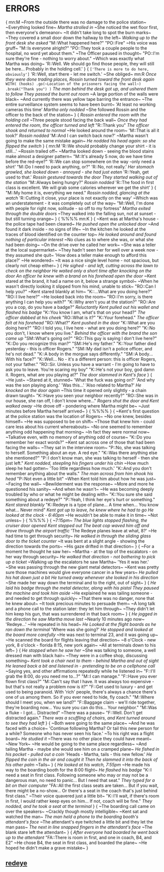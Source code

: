 # ERRORS
{
mn:M
~From the outside there was no damage to the police station~
~Everything looked fine~
*Martha strolled in*
~She noticed the wet floor first, then everyone's demeanor~
~It didn't take long to spot the burn marks~
~They covered a small door down the hallway to the left~
*Walking up to the front desk she asked*
"M::What happened here?"
"PO::Fire"
~His voice was gruff~
"M::Is everyone alright?"
"PO::They took a couple people to the hospital, no word yet about them."
~The Officer paused in thought~
"PO::I'm sure they're fine - nothing to worry about."
~Which was exactly what Martha was doing~
'R::Well.
We should go find those people, they will still be here... 
Probably in the holding cell.'
}
{
`['There is more to do here, obviously']`
'R::Well, start there - let me switch.'
~She obliged~
mn:R
*Once they were done trading places, Rossin turned toward the front desk again*
`WITH(
  (hooks)
    .go(~Location of the prisoners facing the wall~)
    .break("Thank you")
)`
*The man behind the desk got up, and ushered them to follow*
*They passed the burnt out room*
~A large portion of the walls were black~
~And currently there was yellow tape barring the entrance~
~The entire surveillance system seems to have been burnt~
'At least no working cameras this time'
*Martha only nodded*
~She followed Rossin and the officer to the back of the station~
}
{
*Rossin entered the room with the holding cell*
~Three people stood facing the back wall~
*Once they had entered the room, the officer turned and left*
"R::Thank you"
*The officer shook and returned to normal*
~He looked around the room~
'M::That is all it took?'
*Rossin nodded*
'M::And I can switch back now?'
~Martha wasn't going to make the same mistake again~
*He nodded his head again: so she flipped the switch*
}
{
mn:M
'R::We should probably change your shirt - it is still...'
~Rossin trailed off~
~Martha looked down - seeing the blood stains make almost a designer pattern~
"M::It's already 5 now, do we have time before the red-eye?"
'R::We can stop somewhere on the way -only need a shirt'
"M::Do I need to pack anything, or?"
'R::No, not really.'
*Her stomach growled, she looked down - annoyed - she had just eaten*
'R::Yeah, get used to that.'
*Rossin gestured towards the door*
*They started walking out of the station*
"M::Always being hungry?"
*Rossin nodded*
'R::The food in first class is excellent. 
We will grab some calories wherever we get the shirt'
}
{
"M::My home it is, everything we need."
*Rossin nodded, glancing at the watch*
'R::Cutting it close, your place is not exactly on the way'
~Which was an understatement - it was completely out of the way~
"M::Well, I'm done with people for right now, solitude - so off to my fortress"
*Martha exited through the double doors*
~They walked into the falling sun, not at sunset - but still turning orange~
}
{
%%%%
mn:K
}
{
~Kent was at Martha's house - the police tape had been cleared~
*He pushed open the unlocked door*
~And found it dark inside - no signs of life~
~In the kitchen he looked at the traces of blood identified on the counter top~
*He looked around and found nothing of particular interest*
~No clues as to where she was, or what she had been doing~
~On the drive over he called her work~
~She was a teller at the local supermarket~
~They hadn't seen her for well over a week now - they assumed she quit~
'How does a teller make enough to afford this place?'
~He wondered~
~It was a nice single level home - not spacious, but clearly not cheap either~
}
{
*He sighed - and left, cutting across the lawn to check on the neighbor*
*He waited only a short time after knocking on the door*
*An officer he knew with a brand on his forehead open the door*
~Kent stared at the brand, it had a name on it, below a strange symbol~
~When he wasn't directly looking it slipped from his mind, unable to stick~
"RO::Can I help you?"
~Kent stared blankly at him~
"K::...What are you doing here?"
"RO::I live here?"
~He looked back into the room~
"RO::I'm sorry, is there anything I can help you with?"
"K::Why aren't you at the station?"
"RO::Are you a cop, do you have a badge?"
*Reluctantly Kent pulled out his wallet and flashed his badge*
"K::You know I am, what's that on your head?"
*The officer dabbed at his cheek*
"RO::What is it?"
"K::Your forehead."
*The officer felt at his forehead*
"RO::What?"
*Kent pushed in the door*
"K::What are you doing here?"
"RO::I told you, I live here - what are you doing here?"
"K::No you don't, I know where you live."
*Behind the officer with the brand the son came up*
"SM::What's going on?"
"RO::This guy is saying I don't live here?"
"K::Do you recognize this man?"
"SM::He's my father."
"K::Your father died yesterday - this is officer Rogers."
"SM::My dad isn't a police officer, and he's not dead."
"K::A body in the morgue says differently."
"SM::A body...
With his face?"
"K::Well...
No - it's a different person: this is officer Rogers, not your father."
"RO::Sir.
Unless you have a warrant - I'm going to have to ask you to leave.
You're scaring my boy"
"K::He's not your boy, god damn it.
Rogers, what are you playing at?"
*The door slammed in Kent's face*
}
{
~He just~
~Stared at it, stunned~
'What the fuck was going on?'
'And why was the son playing along.'
'Was this...'
'Also related to Martha?'
*He knocked on the door again*
~This time it opened only slightly - a chain drawn taught~
"K::Have you seen your neighbor recently?"
"RO::She was in our house, she ran off, I don't know where..."
*Rogers shut the door and Kent walked away*
~He drove off - pondering where Martha might be~
~Just minutes before Martha herself arrived~
}
{
%%%%
}
{
~Kent's first question at the police station was the location of Rogers~
~No one knew, besides himself~
~He was supposed to be on shift~
~Those that knew him - could care less about his current whereabouts~
~No one seemed to remember anything odd happening that morning~
~In fact they were normal now~
~Talkative even, with no memory of anything odd of course~
"K::Do you remember her exact words?"
~Kent sat across one of those that had been facing the walls~
~They sat in the interview room~
"P::No, she was talking to herself.
Something about an eye.
A red eye."
"K::Was there anything else she mentioned?"
"P::I don't know man, she was talking to herself - then she just left."
*Kent nodded, steepling his fingers under his chin*
~How much sleep he had gotten~
'Too little regardless how much.'
"K::And you don't remember anything about the walls."
*The man across from him shook his head*
"P::Not even a little bit"
~When Kent told him about how he was just~
~Facing the wall~
~Bewilderment was the response~
~More and more he questioned his sanity~
~And when he wasn't~
~He was becoming deeply troubled by who or what he might be dealing with~
"K::You sure she said something about a redeye?"
"P::Yeah, I think her eye's hurt or something."
*Kent stared blankly*
"K::Redeye is a type of plane...
A time when...
You know what...
Never mind"
*Kent got up to leave, he knew where he had to go*
*He looked at the clock - 6:40pm*
~He wouldn't be able to make it in time~
~Not unless~
}
{
%%%%
}
{
~7:15pm~
*The blue lights stopped flashing, the cruiser door opened*
*Kent stepped out*
*The beat cop waved him off and drove through the airport traffic*
'The Redeye planes leave at what, 8?'
~He had time to get through security~
*He walked in through the sliding glass door to the ticket counter*
~It was bent at a slight angle - showing the direction towards the ports~
~His gaze drifted in that direction~
}
{
~For a moment he thought he saw her~
~Martha - at the top of the escalators - on her way through security~
*He walked that direction - not bothering to pick up a ticket*
~Walking up the escalators he saw Martha~
'Yes it was her.'
~She was passing through the new giant metal detectors~
~Kent was pretty sure those machines would give everyone cancer in a few years~
*He pulled his hat down just a bit*
*He turned away whenever she looked in his direction*
~She made her way down the terminal and to the right, out of sight~
}
{
*He laid his badge through the metal detector, along with his pistol*
*They paused the machine and took him aside*
~He explained he was tailing someone - and needed to get through quickly~
~That there was no danger, none that he knew about~
~It took precious minutes to persuade them~
~A long talk and  a phone call to the station later: they let him through~
~They didn't let him keep his gun, that was surrendered in that back room~
}
{
*He jogged in the direction he saw Martha move last*
~Nearly 10 minutes ago now~
'Redeye...'
~He repeated in his head~
*He Looked at the flight boards as he ran down the terminal*
'Where was she going?'
*He stopped and looked at the board more carefully*
~He was next to terminal 23, and it was going up~
~He scanned the board for flights leaving that direction~
~8 o'Clock - new york, 8 o'clock - florida 8:15, new york again~
~All at terminals down to his left~
}
{
*He stopped when he saw her*
~She was talking to someone, a well dressed man with black hair~
~They were in a coffee shop, discussing something~
*Kent took a chair next to them - behind Martha and out of sight*
*He leaned back a bit and listened in - pretending to be on a cellphone call*
~Saying yes, and other affirmations repeatedly while he listened in~
"F::I'll grab the 8:00, do you need me to...?"
"M::I can manage."
"F::Have you ever flown first class?"
"M::Can't say that I have. 
It was always too expensive - but that's not really a problem now is it?"
"F::Get used to luxury - and get used to being paranoid. 
With 'rich' people, there's always a chance there's one of us among them. 
So if you ever need to hide, fly coach."
"M::Where should I meet you, when we land?"
"F::Baggage claim - we'll ride together, they're boarding now...
You sure you can do this...
Your neighbor."
"M::Was a fluke - I got...
Distracted"
~There was a pause~
"F::Well.
Don't get distracted again."
*There was a scuffling of chairs, and Kent turned around to see they had left*
}
{
~Both were going to the same place~
~And he was faced with a choice~
'Continue following Martha? 
Or tail this new person for a while? 
Someone who has never seen his face.'
~To his right was a flight board~
*He studied it*
~There was no other place they could have meant~
~New York~
~He would be going to the same place regardless~
~And tailing Martha - maybe she would see him on a cramped plane~
*He fished in his pocket - pulled out a coin*
'Heads - Martha, tails - this new fellow.'
*He flipped the coin in the air and caught it*
*Then he slammed it into the back of his other palm*
~Tails~
}
{
*He looked at his watch, 7:55pm*
~He made his way to the boarding booth for the 8:00 flight~
*He flashed his badge*
"K::I need a seat in first class. 
Following someone who may or may not be a dangerous man, no need to panic...
But I need that seat."
*They typed for a bit on their computer*
"FA::All the first class seats are taken... 
But if you wait, there might be a no-show...
Or there's a seat in the coach that's just behind first class."
~Their voice quavered just a little bit~
"K::I'll wait, if there's room in first, I would rather keep eyes on him...
If not, coach will be fine."
*They nodded, and he took a seat at the terminal*
}
{
~The boarding call came on over the speakers~
~Crackly though mostly intelligible~
~Kent sat and watched the man~
*The man held a phone to the boarding booth's attendant's face*
~The attendant's eye twitched a little bit and they let the man pass~
*The next in line snapped fingers in the attendant's face*
~The blank stare left the attendant~
}
{
*After everyone had boarded he went back up to the attendant*
"FA::There is room in first, and one in coach, B4, and E2"
~He chose B4, the seat in first class, and boarded the plane~
~He hoped he didn't make a grave mistake~
}
## [redeye](redeye.md)
